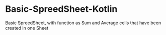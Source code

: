# Basic-SpreedSheet-Kotlin
Basic SpreedSheet, with function as Sum and Average cells that have been created in one Sheet
